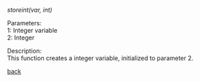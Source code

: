 <!DOCTYPE HTML PUBLIC "-//W3C//DTD HTML 4.01//EN" "http://www.w3.org/TR/html4/strict.dtd">
<html>
<head>
<title>Gamlang documentation - storeint()</title>
</head>

<body>
<p><i>storeint(var, int)</i></p>

<p>
Parameters:<br>
1: Integer variable<br>
2: Integer
</p>

<p>
Description:<br>
This function creates a integer variable, initialized to parameter 2.
</p>

<p>
<a href="index.md">back</a><br>
</p>
</body>
</html>
